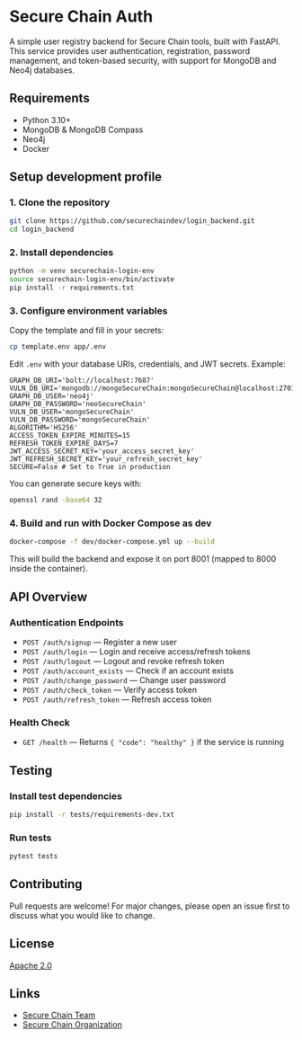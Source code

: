 # Secure Chain Auth

A simple user registry backend for Secure Chain tools, built with FastAPI. This service provides user authentication, registration, password management, and token-based security, with support for MongoDB and Neo4j databases.

## Requirements
- Python 3.10+
- MongoDB & MongoDB Compass
- Neo4j
- Docker

## Setup development profile

### 1. Clone the repository
```bash
git clone https://github.com/securechaindev/login_backend.git
cd login_backend
```

### 2. Install dependencies
```bash
python -m venv securechain-login-env
source securechain-login-env/bin/activate
pip install -r requirements.txt
```

### 3. Configure environment variables
Copy the template and fill in your secrets:
```bash
cp template.env app/.env
```
Edit `.env` with your database URIs, credentials, and JWT secrets. Example:
```
GRAPH_DB_URI='bolt://localhost:7687'
VULN_DB_URI='mongodb://mongoSecureChain:mongoSecureChain@localhost:27017/admin'
GRAPH_DB_USER='neo4j'
GRAPH_DB_PASSWORD='neoSecureChain'
VULN_DB_USER='mongoSecureChain'
VULN_DB_PASSWORD='mongoSecureChain'
ALGORITHM='HS256'
ACCESS_TOKEN_EXPIRE_MINUTES=15
REFRESH_TOKEN_EXPIRE_DAYS=7
JWT_ACCESS_SECRET_KEY='your_access_secret_key'
JWT_REFRESH_SECRET_KEY='your_refresh_secret_key'
SECURE=False # Set to True in production
```
You can generate secure keys with:
```bash
openssl rand -base64 32
```

### 4. Build and run with Docker Compose as dev
```bash
docker-compose -f dev/docker-compose.yml up --build
```
This will build the backend and expose it on port 8001 (mapped to 8000 inside the container).

## API Overview

### Authentication Endpoints
- `POST /auth/signup` — Register a new user
- `POST /auth/login` — Login and receive access/refresh tokens
- `POST /auth/logout` — Logout and revoke refresh token
- `POST /auth/account_exists` — Check if an account exists
- `POST /auth/change_password` — Change user password
- `POST /auth/check_token` — Verify access token
- `POST /auth/refresh_token` — Refresh access token

### Health Check
- `GET /health` — Returns `{ "code": "healthy" }` if the service is running

## Testing

### Install test dependencies
```bash
pip install -r tests/requirements-dev.txt
```

### Run tests
```bash
pytest tests
```

## Contributing
Pull requests are welcome! For major changes, please open an issue first to discuss what you would like to change.

## License
[Apache 2.0](https://www.apache.org/licenses/LICENSE-2.0)

## Links
- [Secure Chain Team](mailto:hi@securechain.dev)
- [Secure Chain Organization](https://github.com/securechaindev)
